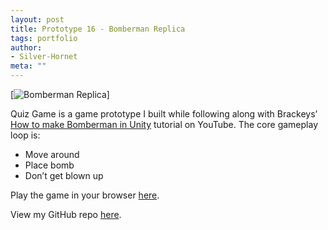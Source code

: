 ```yaml
---
layout: post
title: Prototype 16 - Bomberman Replica
tags: portfolio
author:
- Silver-Hornet
meta: ""
---
```


[![Bomberman Replica]({{site.url}}/bomberman-replica.gif)]

Quiz Game is a game prototype I built while following along with Brackeys’ [How to make Bomberman in Unity](https://www.youtube.com/watch?v=ilXO5rBa6dw) tutorial on YouTube. The core gameplay loop is:

- Move around
- Place bomb
- Don’t get blown up

Play the game in your browser [here](https://play.unity.com/mg/other/brackeys-bomberman-replica).

View my GitHub repo [here](https://github.com/silver-hornet/brackeys-bomberman-replica).